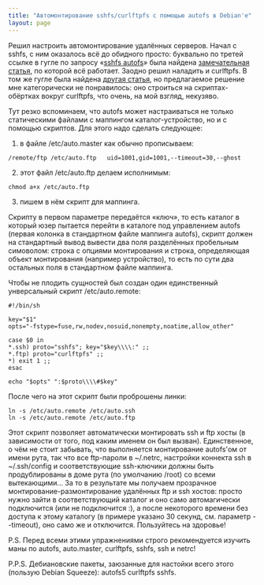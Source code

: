 ```yaml
---
title: "Автомонтирование sshfs/curlftpfs с помощью autofs в Debian'е"
layout: page 
---
```

Решил настроить автомонтирование удалённых серверов. Начал с sshfs, с ним оказалось всё до обидного просто: буквально по третей ссылке в гугле по запросу «[sshfs autofs](http://www.google.com.by/search?hl=ru&safe=off&client=firefox-a&rls=org.mozilla%3Aen-US%3Aofficial&hs=k5M&q=sshfs+autofs&btnG=%D0%9F%D0%BE%D0%B8%D1%81%D0%BA&meta=)» была найдена [замечательная статья](http://www.tjansson.dk/?p=84), по которой всё работает. Заодно решил наладить и curlftpfs. В том же гугле была найдена [другая статья](http://lukaszproszek.blogspot.com/2008/05/automounting-ftpfs-using-curlftpfs-and.html), но предлагаемое решение мне категорически не понравилось: оно строиться на скриптах-обёртках вокруг curlftpfs, что очень, на мой взгляд, некузяво.

Тут резко вспоминаем, что autofs может настраиваться не только статическими файлами с маппингом каталог-устройство, но и с помощью скриптов. Для этого надо сделать следующее:

  1. в файле /etc/auto.master как обычно прописываем: 
    
    /remote/ftp /etc/auto.ftp   uid=1001,gid=1001,--timeout=30,--ghost

  2. этот файл /etc/auto.ftp делаем исполнимым: 
    
    chmod a+x /etc/auto.ftp

  3. пишем в нём скрипт для маппинга.

Скрипту в первом параметре передаётся «ключ», то есть каталог в который юзер пытается перейти в каталоге под управлением autofs (первая колонка в стандартном файле маппинга autofs), скрипт должен на стандартный вывод вывести два поля разделённых пробельным симоволом: строка с опциями монтирования и строка, определяющая объект монтирования (например устройство), то есть по сути два остальных поля в стандартном файле маппинга.

Чтобы не плодить сущностей был создан один единственный унверсальный скрипт /etc/auto.remote:
    
    #!/bin/sh
    
    key="$1"
    opts="-fstype=fuse,rw,nodev,nosuid,nonempty,noatime,allow_other"
    
    case $0 in
    *.ssh) proto="sshfs"; key="$key\\\\:" ;;
    *.ftp) proto="curlftpfs" ;;
    *) exit 1 ;;
    esac
    
    echo "$opts" ":$proto\\\\#$key"
    

После чего на этот скрипт были проброшены линки:
    
    ln -s /etc/auto.remote /etc/auto.ssh
    ln -s /etc/auto.remote /etc/auto.ftp
    

Этот скрипт позволяет автоматически монтировать ssh и ftp хосты (в зависимости от того, под каким именем он был вызван). Единственное, о чём не стоит забывать, что выполняется монтирование autofs'ом от имени рута, так что все ftp-пароли в ~/.netrc, настройки коннекта ssh в ~/.ssh/config и соответствующие ssh-ключики должны быть продублированы в доме рута (по умолчанию /root) со всеми вытекающими... За то в результате мы получаем прозрачное монтирование-размонтирование удалённых ftp и ssh хостов: просто нужно зайти в соответствующий каталог и оно само автомагически подключится (или не подключится :), а после некоторого времени без доступа к этому каталогу (в примере указано 30 секунд, см. параметр --timeout), оно само же и отключится. Пользуйтесь на здоровье!

P.S. Перед всеми этими упражнениями строго рекомендуется изучить маны по autofs, auto.master, curlftpfs, sshfs, ssh и netrc!

P.P.S. Дебиановские пакеты, заюзанные для настойки всего этого (пользую Debian Squeeze): autofs5 curlftpfs sshfs.
